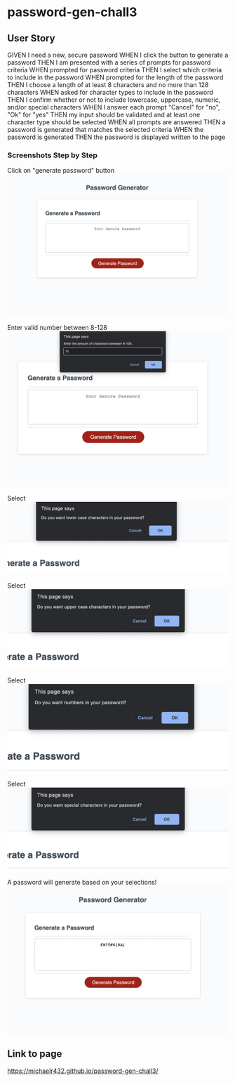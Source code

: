 # password-gen-chall3

## User Story

GIVEN I need a new, secure password
WHEN I click the button to generate a password
THEN I am presented with a series of prompts for password criteria
WHEN prompted for password criteria
THEN I select which criteria to include in the password
WHEN prompted for the length of the password
THEN I choose a length of at least 8 characters and no more than 128 characters
WHEN asked for character types to include in the password
THEN I confirm whether or not to include lowercase, uppercase, numeric, and/or special characters
WHEN I answer each prompt
"Cancel" for "no", "Ok" for "yes"
THEN my input should be validated and at least one character type should be selected
WHEN all prompts are answered
THEN a password is generated that matches the selected criteria
WHEN the password is generated
THEN the password is displayed written to the page

### Screenshots Step by Step


Click on "generate password" button
![ScreenShot](/assets/images/step1.png)


Enter valid number between 8-128
![ScreenShot](/assets/images/step2.png)


Select
![ScreenShot](/assets/images/step3.png)


Select
![ScreenShot](/assets/images/step4.png)


Select
![ScreenShot](/assets/images/step5.png)


Select
![ScreenShot](/assets/images/step6.png)


A password will generate based on your selections!
![ScreenShot](/assets/images/password.png)


## Link to page

https://michaelr432.github.io/password-gen-chall3/


